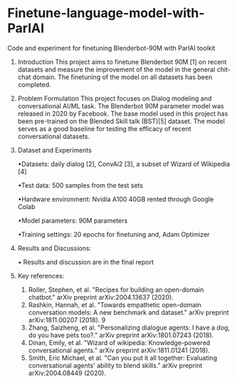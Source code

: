 # Finetune-language-model-with-ParlAI
Code and experiment for finetuning Blenderbot-90M with ParlAI toolkit

1. Introduction
This project aims to finetune Blenderbot 90M [1] on recent datasets and measure the improvement of the model in the general chit-chat domain. The finetuning of the model on all datasets has been completed.

2. Problem Formulation
This project focuses on Dialog modeling and conversational AI/ML task. The Blenderbot 90M parameter model was released in 2020 by Facebook. The base model used in this project has been pre-trained on the Blended Skill talk (BST)[5] dataset. The model serves as a good baseline for testing the efficacy of recent conversational datasets.

4. Dataset and Experiments
   
    •Datasets: daily dialog [2], ConvAi2 [3], a subset of Wizard of Wikipedia [4]

    •Test data: 500 samples from the test sets

    •Hardware environment: Nvidia A100 40GB rented through Google Colab

    •Model parameters: 90M parameters

    •Training settings: 20 epochs for finetuning and, Adam Optimizer

5. Results and Discussions:
   
    • Results and discussion are in the final report
7. Key references:
   
    1. Roller, Stephen, et al. "Recipes for building an open-domain chatbot." arXiv preprint arXiv:2004.13637 (2020).
    2. Rashkin, Hannah, et al. "Towards empathetic open-domain conversation models: A new benchmark and dataset." arXiv preprint arXiv:1811.00207 (2018).
9
    3. Zhang, Saizheng, et al. "Personalizing dialogue agents: I have a dog, do you have pets too?." arXiv preprint arXiv:1801.07243 (2018).
    4. Dinan, Emily, et al. "Wizard of wikipedia: Knowledge-powered conversational agents." arXiv preprint arXiv:1811.01241 (2018).
    5. Smith, Eric Michael, et al. "Can you put it all together: Evaluating conversational agents' ability to blend skills." arXiv preprint arXiv:2004.08449 (2020).
